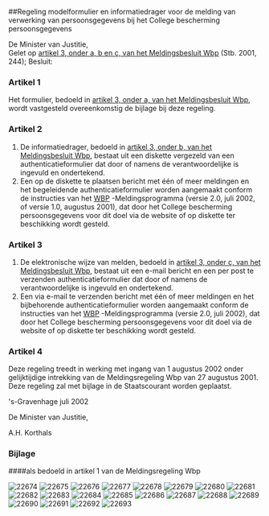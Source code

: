 <meta http-equiv='Content-Type' content='text/html; charset=utf-8' />

##Regeling modelformulier en informatiedrager voor de melding van verwerking van persoonsgegevens bij het College bescherming persoonsgegevens

De Minister van Justitie,  
Gelet op [artikel 3, onder a, b en c, van het Meldingsbesluit Wbp](../../../../AMvB/meldingsbesluit/wbp/BWBR0012460/README.md) (Stb. 2001, 244);
Besluit:    

### Artikel  1  

Het formulier, bedoeld in [artikel 3, onder a, van het Meldingsbesluit Wbp](../../../../AMvB/meldingsbesluit/wbp/BWBR0012460/README.md), wordt vastgesteld overeenkomstig de bijlage bij deze regeling.  

### Artikel  2  

1.  De informatiedrager, bedoeld in [artikel 3, onder b, van het Meldingsbesluit Wbp](../../../../AMvB/meldingsbesluit/wbp/BWBR0012460/README.md), bestaat uit een diskette vergezeld van een authenticatieformulier dat door of namens de verantwoordelijke is ingevuld en ondertekend.   
2.  Een op de diskette te plaatsen bericht met één of meer meldingen en het begeleidende authenticatieformulier worden aangemaakt conform de instructies van het [WBP](../../../../wet/wet/bescherming/persoonsgegevens/BWBR0011468/README.md) -Meldingsprogramma (versie 2.0, juli 2002, of versie 1.0, augustus 2001), dat door het College bescherming persoonsgegevens voor dit doel via de website of op diskette ter beschikking wordt gesteld.   

### Artikel  3  

1.  De elektronische wijze van melden, bedoeld in [artikel 3, onder c, van het Meldingsbesluit Wbp](../../../../AMvB/meldingsbesluit/wbp/BWBR0012460/README.md), bestaat uit een e-mail bericht en een per post te verzenden authenticatieformulier dat door of namens de verantwoordelijke is ingevuld en ondertekend.   
2.  Een via e-mail te verzenden bericht met één of meer meldingen en het bijbehorende authenticatieformulier worden aangemaakt conform de instructies van het [WBP](../../../../wet/wet/bescherming/persoonsgegevens/BWBR0011468/README.md) -Meldingsprogramma (versie 2.0, juli 2002), dat door het College bescherming persoonsgegevens voor dit doel via de website of op diskette ter beschikking wordt gesteld.   

### Artikel  4  

Deze regeling treedt in werking met ingang van 1 augustus 2002 onder gelijktijdige intrekking van de Meldingsregeling Wbp van 27 augustus 2001.  
Deze regeling zal met bijlage in de Staatscourant worden geplaatst.   

's-Gravenhage 
juli 2002    

De 
Minister van Justitie, 

A.H. Korthals     

### Bijlage  

####als bedoeld in artikel 1 van de Meldingsregeling Wbp

![22674](http://wetten.overheid.nl/Illustration/22674)
![22675](http://wetten.overheid.nl/Illustration/22675)
![22676](http://wetten.overheid.nl/Illustration/22676)
![22677](http://wetten.overheid.nl/Illustration/22677)
![22678](http://wetten.overheid.nl/Illustration/22678)
![22679](http://wetten.overheid.nl/Illustration/22679)
![22680](http://wetten.overheid.nl/Illustration/22680)
![22681](http://wetten.overheid.nl/Illustration/22681)
![22682](http://wetten.overheid.nl/Illustration/22682)
![22683](http://wetten.overheid.nl/Illustration/22683)
![22684](http://wetten.overheid.nl/Illustration/22684)
![22685](http://wetten.overheid.nl/Illustration/22685)
![22686](http://wetten.overheid.nl/Illustration/22686)
![22687](http://wetten.overheid.nl/Illustration/22687)
![22688](http://wetten.overheid.nl/Illustration/22688)
![22689](http://wetten.overheid.nl/Illustration/22689)
![22690](http://wetten.overheid.nl/Illustration/22690)
![22691](http://wetten.overheid.nl/Illustration/22691)
![22692](http://wetten.overheid.nl/Illustration/22692)
![22693](http://wetten.overheid.nl/Illustration/22693)

